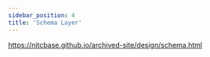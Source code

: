 ```yaml
---
sidebar_position: 4
title: 'Schema Layer'
---
```

https://nitcbase.github.io/archived-site/design/schema.html